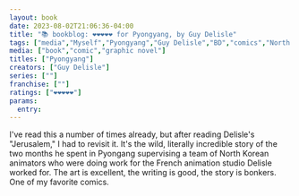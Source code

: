 ```yaml
---
layout: book
date: 2023-08-02T21:06:36-04:00
title: "📚 bookblog: ❤️❤️❤️❤️❤️ for Pyongyang, by Guy Delisle"
tags: ["media","Myself","Pyongyang","Guy Delisle","BD","comics","North Korea","Jerusalem","Chroniques de Jérusalem"]
media: ["book","comic","graphic novel"]
titles: ["Pyongyang"]
creators: ["Guy Delisle"]
series: [""]
franchise: [""]
ratings: ["❤️❤️❤️❤️❤️"]
params:
  entry:
---
```

I've read this a number of times already, but after reading Delisle's "Jerusalem," I had to revisit it. It's the wild, literally incredible story of the two months he spent in Pyongang supervising a team of North Korean animators who were doing work for the French animation studio Delisle worked for. The art is excellent, the writing is good, the story is bonkers. One of my favorite comics.
